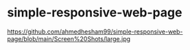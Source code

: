 # simple-responsive-web-page
https://github.com/ahmedhesham99/simple-responsive-web-page/blob/main/Screen%20Shots/large.jpg


